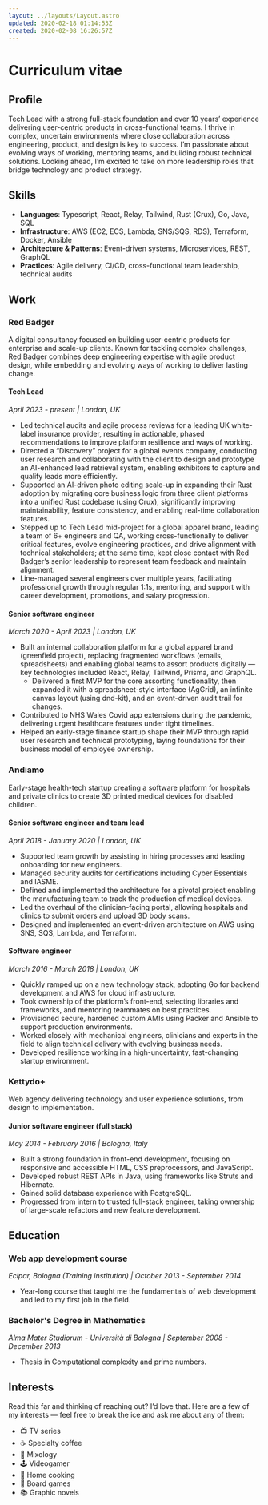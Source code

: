 ```yaml
---
layout: ../layouts/Layout.astro
updated: 2020-02-18 01:14:53Z
created: 2020-02-08 16:26:57Z
---
```

# Curriculum vitae

## Profile

Tech Lead with a strong full-stack foundation and over 10 years’ experience delivering user-centric products in cross-functional teams. I thrive in complex, uncertain environments where close collaboration across engineering, product, and design is key to success. I’m passionate about evolving ways of working, mentoring teams, and building robust technical solutions. Looking ahead, I’m excited to take on more leadership roles that bridge technology and product strategy.

## Skills

- **Languages**: Typescript, React, Relay, Tailwind, Rust (Crux), Go, Java, SQL
- **Infrastructure**: AWS (EC2, ECS, Lambda, SNS/SQS, RDS), Terraform, Docker, Ansible
- **Architecture & Patterns**: Event-driven systems, Microservices, REST, GraphQL
- **Practices**: Agile delivery, CI/CD, cross-functional team leadership, technical audits

## Work

### Red Badger

A digital consultancy focused on building user-centric products for enterprise and scale-up clients. Known for tackling complex challenges, Red Badger combines deep engineering expertise with agile product design, while embedding and evolving ways of working to deliver lasting change.

#### Tech Lead

*April 2023 - present | London, UK*

- Led technical audits and agile process reviews for a leading UK white-label insurance provider, resulting in actionable, phased recommendations to improve platform resilience and ways of working.
- Directed a “Discovery” project for a global events company, conducting user research and collaborating with the client to design and prototype an AI-enhanced lead retrieval system, enabling exhibitors to capture and qualify leads more efficiently.
- Supported an AI-driven photo editing scale-up in expanding their Rust adoption by migrating core business logic from three client platforms into a unified Rust codebase (using Crux), significantly improving maintainability, feature consistency, and enabling real-time collaboration features.
- Stepped up to Tech Lead mid-project for a global apparel brand, leading a team of 6+ engineers and QA, working cross-functionally to deliver critical features, evolve engineering practices, and drive alignment with technical stakeholders; at the same time, kept close contact with Red Badger’s senior leadership to represent team feedback and maintain alignment.
- Line-managed several engineers over multiple years, facilitating professional growth through regular 1:1s, mentoring, and support with career development, promotions, and salary progression.

#### Senior software engineer

*March 2020 - April 2023 | London, UK*

- Built an internal collaboration platform for a global apparel brand (greenfield project), replacing fragmented workflows (emails, spreadsheets) and enabling global teams to assort products digitally — key technologies included React, Relay, Tailwind, Prisma, and GraphQL.
	- Delivered a first MVP for the core assorting functionality, then expanded it with a spreadsheet-style interface (AgGrid), an infinite canvas layout (using dnd-kit), and an event-driven audit trail for changes.
- Contributed to NHS Wales Covid app extensions during the pandemic, delivering urgent healthcare features under tight timelines.
- Helped an early-stage finance startup shape their MVP through rapid user research and technical prototyping, laying foundations for their business model of employee ownership.

### Andiamo

Early-stage health-tech startup creating a software platform for hospitals and private clinics to create 3D printed medical devices for disabled children.

#### Senior software engineer and team lead

*April 2018 - January 2020 | London, UK*

- Supported team growth by assisting in hiring processes and leading onboarding for new engineers.
- Managed security audits for certifications including Cyber Essentials and IASME.
- Defined and implemented the architecture for a pivotal project enabling the manufacturing team to track the production of medical devices.
- Led the overhaul of the clinician-facing portal, allowing hospitals and clinics to submit orders and upload 3D body scans.
- Designed and implemented an event-driven architecture on AWS using SNS, SQS, Lambda, and Terraform.

#### Software engineer

*March 2016 - March 2018 | London, UK*

- Quickly ramped up on a new technology stack, adopting Go for backend development and AWS for cloud infrastructure.
- Took ownership of the platform’s front-end, selecting libraries and frameworks, and mentoring teammates on best practices.
- Provisioned secure, hardened custom AMIs using Packer and Ansible to support production environments.
- Worked closely with mechanical engineers, clinicians and experts in the field to align technical delivery with evolving business needs.
- Developed resilience working in a high-uncertainty, fast-changing startup environment.

### Kettydo+

Web agency delivering technology and user experience solutions, from design to implementation.

#### Junior software engineer (full stack)

*May 2014 - February 2016 | Bologna, Italy*

- Built a strong foundation in front-end development, focusing on responsive and accessible HTML, CSS preprocessors, and JavaScript.
- Developed robust REST APIs in Java, using frameworks like Struts and Hibernate.
- Gained solid database experience with PostgreSQL.
- Progressed from intern to trusted full-stack engineer, taking ownership of large-scale refactors and new feature development.

## Education

### Web app development course

*Ecipar, Bologna (Training institution) | October 2013 - September 2014*

- Year-long course that taught me the fundamentals of web development and led to my first job in the field.

### Bachelor's Degree in Mathematics

*Alma Mater Studiorum - Università di Bologna | September 2008 - December 2013*

- Thesis in Computational complexity and prime numbers.

## Interests

Read this far and thinking of reaching out? I’d love that. Here are a few of my interests — feel free to break the ice and ask me about any of them:

- 📺 TV series
- ☕ Specialty coffee
- 🥃 Mixology
- 🕹️ Videogamer
- 🍝 Home cooking
- 🧩 Board games
- 📚 Graphic novels

